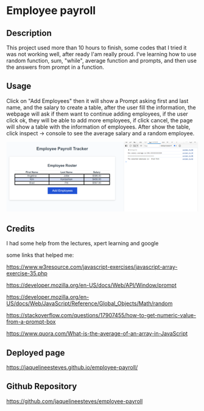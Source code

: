 # Employee payroll

## Description

This project used more than 10 hours to finish, some codes that I tried it was not working well, after ready I'am really proud.
I've learning how to use random function, sum, "while", average function and prompts, and then use the answers from prompt in a function.


## Usage

Click on "Add Employees" then it will show a Prompt asking first and last name, and the salary to create a table, after the user fill the information, the webpage will ask if them want to continue adding employees, if the user click ok, they will be able to add more employees, if click cancel, the page will show a table with the information of employees.
After show the table, click inspect -> console to see the average salary and a random employee.



![console open with a table](Assets/images/screenshot.png)
 

## Credits

I had some help from the lectures, xpert learning and google

some links that helped me:

https://www.w3resource.com/javascript-exercises/javascript-array-exercise-35.php

https://developer.mozilla.org/en-US/docs/Web/API/Window/prompt

https://developer.mozilla.org/en-US/docs/Web/JavaScript/Reference/Global_Objects/Math/random

https://stackoverflow.com/questions/17907455/how-to-get-numeric-value-from-a-prompt-box

https://www.quora.com/What-is-the-average-of-an-array-in-JavaScript


## Deployed page

https://jaquelineesteves.github.io/employee-payroll/


## Github Repository

https://github.com/jaquelineesteves/employee-payroll

